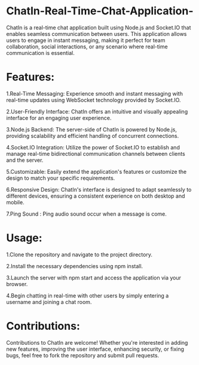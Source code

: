 # ChatIn-Real-Time-Chat-Application-
ChatIn is a real-time chat application built using Node.js and Socket.IO that enables seamless communication between users. This application allows users to engage in instant messaging, making it perfect for team collaboration, social interactions, or any scenario where real-time communication is essential.

# Features:

1.Real-Time Messaging: Experience smooth and instant messaging with real-time updates using WebSocket technology provided by Socket.IO.

2.User-Friendly Interface: ChatIn offers an intuitive and visually appealing interface for an engaging user experience.

3.Node.js Backend: The server-side of ChatIn is powered by Node.js, providing scalability and efficient handling of concurrent connections.

4.Socket.IO Integration: Utilize the power of Socket.IO to establish and manage real-time bidirectional communication channels between clients and the server.

5.Customizable: Easily extend the application's features or customize the design to match your specific requirements.

6.Responsive Design: ChatIn's interface is designed to adapt seamlessly to different devices, ensuring a consistent experience on both desktop and mobile.

7.Ping Sound : Ping audio sound occur when a message is come.

# Usage:

1.Clone the repository and navigate to the project directory.

2.Install the necessary dependencies using npm install.

3.Launch the server with npm start and access the application via your browser.

4.Begin chatting in real-time with other users by simply entering a username and joining a chat room.
 # Contributions:

Contributions to ChatIn are welcome! Whether you're interested in adding new features, improving the user interface, enhancing security, or fixing bugs, feel free to fork the repository and submit pull requests.
